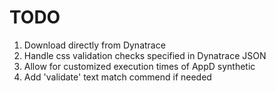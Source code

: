 # TODO

1. Download directly from Dynatrace
2. Handle css validation checks specified in Dynatrace JSON
3. Allow for customized execution times of AppD synthetic
4. Add 'validate' text match commend if needed